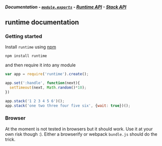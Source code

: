 ##### Documentation - [`module.exports`][t-module] - [Runtime API][t-runtime] - [Stack API][t-stack]

## runtime documentation

### Getting started

Install `runtime` using [npm][x-npm]

    npm install runtime

and then require it into any module

```js
var app = require('runtime').create();

app.set(':handle', function(next){
  setTimeout(next, Math.random()*10);
})

app.stack('1 2 3 4 5 6')();
app.stack('one two three four five six', {wait: true})();
```

### Browser

At the moment is not tested in browsers but it should work. Use it at your own risk though :). Either a browserify or webpack `bundle.js` should do the trick.


<!--
  x-: is for just a link
  t-: is for doc's toc
-->

[x-npm]: https://npmjs.org

[t-docs]: ./readme.md
[t-stack]: ./stack.md
[t-module]: ./module.md
[t-runtime]: ./runtime.md
